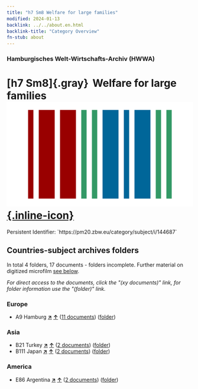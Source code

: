 ```yaml
---
title: "h7 Sm8 Welfare for large families"
modified: 2024-01-13
backlink: ../../about.en.html
backlink-title: "Category Overview"
fn-stub: about
---
```


### Hamburgisches Welt-Wirtschafts-Archiv (HWWA)

# [h7 Sm8]{.gray}&#8201; Welfare for large families &#160; [![Wikidata](/images/Wikidata-logo.svg "Wikidata"){.inline-icon}](http://www.wikidata.org/entity/Q104700115)

<div class="hint">Persistent Identifier: `https://pm20.zbw.eu/category/subject/i/144687`</div>







## Countries-subject archives folders







In total 4 folders, 17 documents - folders incomplete. Further material on digitized microfilm [see below](#filmsections).

_For direct access to the documents, click the "(xy documents)" link, for folder information use the "(folder)" link._



### Europe

- A9 Hamburg [**&nearr;**](../../../geo/i/140905/about.en.html "Hamburg (all folders)") [**&uarr;**](../../../geo/about.en.html#A9 "Country category system") (<a href="https://pm20.zbw.eu/iiifview/folder/sh/140905,144687" title="about: Hamburg : Welfare for large families" target="_blank">11 documents</a>) ([folder](../../../../folder/sh/1409xx/140905/1446xx/144687/about.en.html))

### Asia

- B21 Turkey [**&nearr;**](../../../geo/i/141111/about.en.html "Turkey (all folders)") [**&uarr;**](../../../geo/about.en.html#B21 "Country category system") (<a href="https://pm20.zbw.eu/iiifview/folder/sh/141111,144687" title="about: Turkey : Welfare for large families" target="_blank">2 documents</a>) ([folder](../../../../folder/sh/1411xx/141111/1446xx/144687/about.en.html))
- B111 Japan [**&nearr;**](../../../geo/i/141272/about.en.html "Japan (all folders)") [**&uarr;**](../../../geo/about.en.html#B111 "Country category system") (<a href="https://pm20.zbw.eu/iiifview/folder/sh/141272,144687" title="about: Japan : Welfare for large families" target="_blank">2 documents</a>) ([folder](../../../../folder/sh/1412xx/141272/1446xx/144687/about.en.html))

### America

- E86 Argentina [**&nearr;**](../../../geo/i/141692/about.en.html "Argentina (all folders)") [**&uarr;**](../../../geo/about.en.html#E86 "Country category system") (<a href="https://pm20.zbw.eu/iiifview/folder/sh/141692,144687" title="about: Argentina : Welfare for large families" target="_blank">2 documents</a>) ([folder](../../../../folder/sh/1416xx/141692/1446xx/144687/about.en.html))



<a id="filmsections" />













